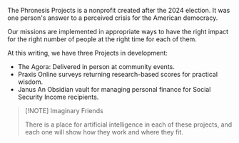 The Phronesis Projects is a nonprofit created after the 2024 election. It was one person's answer to a perceived crisis for the American democracy.

Our missions are implemented in appropriate ways to have the right impact for the right number of people at the right time for each of them. 

At this writing, we have three Projects in development:
- The Agora:
	Delivered in person at community events.
- Praxis 
	  Online surveys returning research-based scores for practical wisdom.
- Janus 
	  An Obsidian vault for managing personal finance for Social Security Income recipients.


> [!NOTE] Imaginary Friends
> 
> There is a place for artificial intelligence in each of these projects, and each one will show how they work and where they fit.
